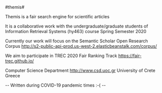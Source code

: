 #themis#

Themis is a fair search engine for scientific articles

It is a collaborative work with the undergraduate/graduate students of
Information Retrieval Systems (hy463) course
Spring Semester 2020

Currently our work will focus on the Semantic Scholar Open Research Corpus
http://s2-public-api-prod.us-west-2.elasticbeanstalk.com/corpus/

We aim to participate in TREC 2020 Fair Ranking Track
https://fair-trec.github.io/

Computer Science Department http://www.csd.uoc.gr
University of Crete
Greece

-- Written during COVID-19 pandemic times :-( --
